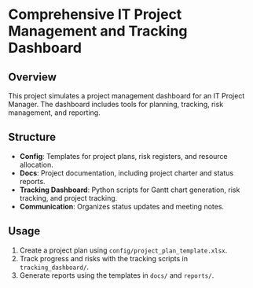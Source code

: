 
# Comprehensive IT Project Management and Tracking Dashboard

## Overview
This project simulates a project management dashboard for an IT Project Manager. The dashboard includes tools for planning, tracking, risk management, and reporting.

## Structure
- **Config**: Templates for project plans, risk registers, and resource allocation.
- **Docs**: Project documentation, including project charter and status reports.
- **Tracking Dashboard**: Python scripts for Gantt chart generation, risk tracking, and project tracking.
- **Communication**: Organizes status updates and meeting notes.

## Usage
1. Create a project plan using `config/project_plan_template.xlsx`.
2. Track progress and risks with the tracking scripts in `tracking_dashboard/`.
3. Generate reports using the templates in `docs/` and `reports/`.
